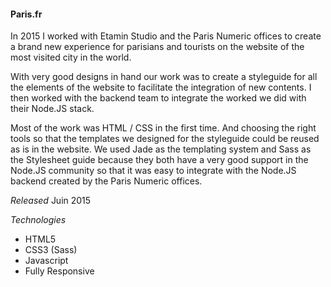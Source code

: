 #### Paris.fr

In 2015 I worked with Etamin Studio and the Paris Numeric offices to create a brand new experience for parisians and tourists on the website of the most visited city in the world.

With very good designs in hand our work was to create a styleguide for all the elements of the website to facilitate the integration of new contents.
I then worked with the backend team to integrate the worked we did with their Node.JS stack.

Most of the work was HTML / CSS in the first time. And choosing the right tools so that the templates we designed for the styleguide could be reused as is in the website. We used Jade as the templating system and Sass as the Stylesheet guide because they both have a very good support in the Node.JS community so that it was easy to integrate with the Node.JS backend created by the Paris Numeric offices.

*Released*
Juin 2015

*Technologies*

- HTML5
- CSS3 (Sass)
- Javascript
- Fully Responsive
